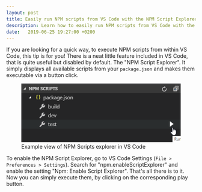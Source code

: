 ```yaml
---
layout: post
title: Easily run NPM scripts from VS Code with the NPM Script Explorer
description: Learn how to easily run NPM scripts from VS Code with the NPM Script Explorer
date:   2019-06-25 19:27:00 +0200
---
```


If you are looking for a quick way, to execute NPM scripts from within VS Code, this tip is for you! There is a neat little feature included in VS Code, that is quite useful but disabled by default. The "NPM Script Explorer". It simply displays all available scripts from your `package.json` and makes them executable via a button click.

<figure>
    <img src="/assets/images/npm_scripts_explorer.png" alt="Example view of NPM Scripts explorer in VS Code">
    <figcaption class="c-caption">Example view of NPM Scripts explorer in VS Code</figcaption>
</figure>

To enable the NPM Script Explorer, go to VS Code Settings (`File > Preferences > Settings`). Search for "npm.enableScriptExplorer" and enable the setting "Npm: Enable Script Explorer". That's all there is to it. Now you can simply execute them, by clicking on the corresponding play button.
